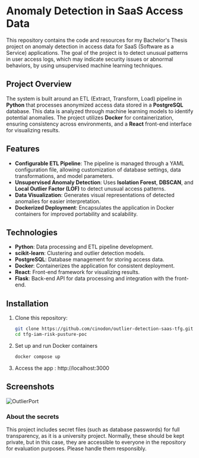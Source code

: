 # Anomaly Detection in SaaS Access Data

This repository contains the code and resources for my Bachelor's Thesis project on anomaly detection in access data for SaaS (Software as a Service) applications. The goal of the project is to detect unusual patterns in user access logs, which may indicate security issues or abnormal behaviors, by using unsupervised machine learning techniques.

## Project Overview
The system is built around an ETL (Extract, Transform, Load) pipeline in **Python** that processes anonymized access data stored in a **PostgreSQL** database. This data is analyzed through machine learning models to identify potential anomalies. The project utilizes **Docker** for containerization, ensuring consistency across environments, and a **React** front-end interface for visualizing results.

## Features
- **Configurable ETL Pipeline**: The pipeline is managed through a YAML configuration file, allowing customization of database settings, data transformations, and model parameters.
- **Unsupervised Anomaly Detection**: Uses **Isolation Forest**, **DBSCAN**, and **Local Outlier Factor (LOF)** to detect unusual access patterns.
- **Data Visualization**: Generates visual representations of detected anomalies for easier interpretation.
- **Dockerized Deployment**: Encapsulates the application in Docker containers for improved portability and scalability.

## Technologies
- **Python**: Data processing and ETL pipeline development.
- **scikit-learn**: Clustering and outlier detection models.
- **PostgreSQL**: Database management for storing access data.
- **Docker**: Containerizes the application for consistent deployment.
- **React**: Front-end framework for visualizing results.
- **Flask**: Back-end API for data processing and integration with the front-end.

## Installation
1. Clone this repository:
   ```bash
   git clone https://github.com/cinodon/outlier-detection-saas-tfg.git
   cd tfg-iam-risk-pusture-poc
2. Set up and run Docker containers
   ```bash
   docker compose up
3. Access the app
   : http://localhost:3000

## Screenshots
![OutlierPort](https://github.com/user-attachments/assets/b3676407-09aa-44a9-a625-327073b67dc5)


### About the secrets
This project includes secret files (such as database passwords) for full transparency, as it is a university project. Normally, these should be kept private, but in this case, they are accessible to everyone in the repository for evaluation purposes. Please handle them responsibly.
